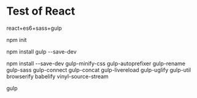 # Test of React
react+es6+sass+gulp

npm init

npm install gulp --save-dev

npm install --save-dev gulp-minify-css gulp-autoprefixer gulp-rename gulp-sass gulp-connect gulp-concat gulp-livereload gulp-uglify gulp-util browserify babelify vinyl-source-stream

gulp

